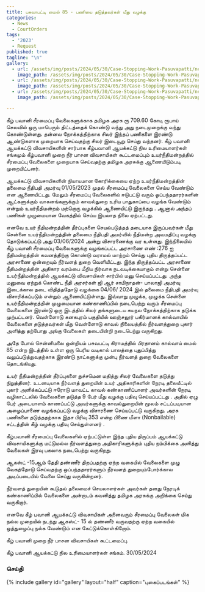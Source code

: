 ```yaml
---
title: பசுவாபட்டி மைல் 85 - பணியை தடுத்தவர்கள் மீது வழக்கு  
categories:
  - News
  - CourtOrders
tags:
  - '2023'
  - Request
published: true
tagline: "\n"
gallery:
  - url: /assets/img/posts/2024/05/30/Case-Stopping-Work-Pasuvapatti/news1.jpg
    image_path: /assets/img/posts/2024/05/30/Case-Stopping-Work-Pasuvapatti/news1.jpg
  - url: /assets/img/posts/2024/05/30/Case-Stopping-Work-Pasuvapatti/news2.jpg
    image_path: /assets/img/posts/2024/05/30/Case-Stopping-Work-Pasuvapatti/news2.jpg
  - url: /assets/img/posts/2024/05/30/Case-Stopping-Work-Pasuvapatti/news3.jpg
    image_path: /assets/img/posts/2024/05/30/Case-Stopping-Work-Pasuvapatti/news3.jpg

---
```


கீழ் பவானி சீரமைப்பு வேலைகளுக்காக தமிழக அரசு ரூ 709.60 கோடி ரூபாய் செலவில் ஒரு மாபெரும் திட்டத்தைக் கொண்டு வந்து அது நடைமுறைக்கு வந்து கொண்டுள்ளது. தன்னல நோக்கத்திற்காக சிலர் இந்தப் பணிகளை இரண்டு ஆண்டுகளாக முறையாக  செய்வதற்கு   சிலர் இடையூறு செய்து வந்தனர்.
கீழ் பவானி ஆயக்கட்டு விவசாயிகளின் சார்பாக கீழ்பவானி ஆயக்கட்டு நில உரிமையாளர்கள் சங்கமும் கீழ்பவானி முறை நீர் பாசன விவசாயிகள் கூட்டமைப்பும் உயர்நீதிமன்றத்தில் சீரமைப்பு வேலைகளை  முறையாக செய்வதற்கு தமிழக அரசுக்கு ஆணையிடும்படி முறையிட்டனர். 

ஆயக்கட்டு விவசாயிகளின் நியாயமான கோரிக்கையை ஏற்ற உயர்நீதிமன்றத்தின் தலைமை நீதிபதி அமர்வு 01/05/2023 முதல் சீரமைப்பு வேலைகளை செய்ய வேண்டும் என ஆணையிட்டது. மேலும் சீரமைப்பு வேலைகளில் ஈடுபட்டு வரும் ஒப்பந்ததாரர்களின் ஆட்களுக்கும் வாகனங்களுக்கும் காவல்துறை உரிய பாதுகாப்பை வழங்க வேண்டும் என்றும் உயர்நீதிமன்றம் மற்றொரு வழக்கில் ஆணையிட்டு இருந்தது .
ஆனால் அந்தப் பணிகள் முழுமையான வேகத்தில் செய்ய இயலாத நிலை ஏற்பட்டது.

 எனவே உயர் நீதிமன்றத்தின் தீர்ப்புகளை செயல்படுத்தத் தடையாக இருப்பவர்கள் மீது சென்னை உயர்நீதிமன்றத்தின் தலைமை நீதிபதி அமர்வில் நீதிமன்ற அவமதிப்பு வழக்கு தொடுக்கப்பட்டு அது  03/06/2024 அன்று விசாரணைக்கு வர உள்ளது. இந்நிலையில் கீழ் பவானி சீரமைப்பு வேலைகளுக்கு வழங்கப்பட்ட அரசாணை எண் :276 ஐ நீதிமன்றத்தின் கவனத்திற்கு கொண்டு வராமல் மாற்றம் செய்து புதிய திருத்தப்பட்ட அரசாணை ஒன்றையும் நீர்வளத் துறை வெளியிட்டது.
 இந்த திருத்தப்பட்ட அரசாணை நீதிமன்றத்தின் அதிகார வரம்பை மீறிய நிர்வாக நடவடிக்கையாகும் என்று சென்னை உயர்நீதிமன்றத்தில் ஆயக்கட்டு விவசாயிகள் சார்பில் மனு செய்யப்பட்டது.
 அந்த மனுவை ஏற்றுக் கொண்ட நீதி அரசர்கள் ஜி ஆர் சாமிநாதன்- பாலாஜி அமர்வு இடைக்கால தடை விதித்ததோடு வழக்கை 04/06/ 2024 இல் தலைமை நீதிபதி அமர்வு விசாரிக்கப்படும் என்றும் ஆணையிட்டுள்ளது.
இவ்வாறு முழுக்க, முழுக்க சென்னை உயர்நீதிமன்றத்தின் முழுமையான கண்காணிப்பில் நடைபெற்று வரும் சீரமைப்பு வேலைகளை இரண்டு ஒரு இடத்தில் சிலர் தங்களுடைய சுயநல நோக்கத்திற்காக தடுக்க முற்பட்டனர்.
வெள்ளோடு கனகபுரம் பகுதியில் ஊஞ்சலூர் பகிர்மானக் கால்வாயில் வேலைகளை தடுத்தவர்கள் மீது வெள்ளோடு காவல் நிலையத்தில் நீர்வளத்துறை புகார் அளித்து தற்போது அங்கு  வேலைகள் தடையின்றி நடைபெற்று வருகிறது.

 அதே போல் சென்னிமலை ஒன்றியம் பசுவபட்டி கிராமத்தில் பிரதானம் கால்வாய் மைல் 85 என்ற இடத்தில் உள்ள ஒரு பெரிய வடிகால் பாலத்தை புதுப்பித்து வலுப்படுத்துவதற்காக இரண்டு நாட்களுக்கு முன்பு நீர்வளத் துறை வேலைகளை தொடங்கியது.

 உயர் நீதிமன்றத்தின் தீர்ப்புகளை துச்சமென மதித்து சிலர் வேலைகளை தடுத்து நிறுத்தினர். உடனடியாக நீர்வளத் துறையின் உயர் அதிகாரிகளின் நேரடி தலையீட்டில் புகார் அளிக்கப்பட்டு ஈரோடு மாவட்ட காவல் கண்காணிப்பாளர் அவர்களின் நேரடி வழிகாட்டலில் வேலைகளை தடுத்த 9 பேர் மீது வழக்கு பதிவு செய்யப்பட்டது .
அதில் ஏழு பேர் அடையாளம் காணப்பட்டு அவர்களுக்கு காவல்துறையின் மூலம் சட்டப்படியான அழைப்பாணை வழங்கப்பட்டு வழக்கு விசாரணை செய்யப்பட்டு வருகிறது.
 அரசு பணிகளை தடுத்ததற்காக இதச பிரிவு  353 என்ற பிணை மீளா
(Nonbailable) சட்டத்தின் கீழ் வழக்கு பதிவு செய்துள்ளனர் .

கீழ்பவானி சீரமைப்பு வேலைகளில் ஏற்பட்டுள்ள இந்த புதிய திருப்பம் ஆயக்கட்டு விவசாயிகளுக்கு மட்டுமல்ல
 நீர்வளத்துறை அதிகாரிகளுக்கும் புதிய நம்பிக்கை அளித்து வேலைகள் இரவு பகலாக நடைபெற்று வருகிறது.

 ஆகஸ்ட் -15ஆம் தேதி தண்ணீர் திறப்பதற்கு ஏற்ற வகையில் வேலைகளை முழு வேகத்தோடு செய்வதற்கு ஒப்பந்ததாரர்களும் நீர்வளத் துறையும்போர்க்கால அடிப்படையில் வேலை செய்து வருகின்றனர்.

 நீர்வளத் துறையின் கூடுதல் தலைமைச் செயலாளர்கள் அவர்கள் தனது நேரடிக் கண்காணிப்பில் வேலைகளை அன்றாடம் கவனித்து தமிழக அரசுக்கு அறிக்கை செய்து வருகிறார்.

 எனவே கீழ் பவானி ஆயக்கட்டு விவசாயிகள் அனைவரும் சீரமைப்பு வேலைகள் மிக நல்ல முறையில் நடந்து ஆகஸ்ட்- 15 ல் தண்ணீர் வருவதற்கு ஏற்ற வகையில் ஒத்துழைப்பு நல்க வேண்டும் என கேட்டுக்கொள்கிறோம்.

கீழ் பவானி முறை நீர் பாசன விவசாயிகள் கூட்டமைப்பு.

கீழ் பவானி ஆயக்கட்டு நில உரிமையாளர்கள் சங்கம்.
30/05/2024

### செய்தி 

{% include gallery id="gallery" layout="half" caption="புகைப்படங்கள்" %}
